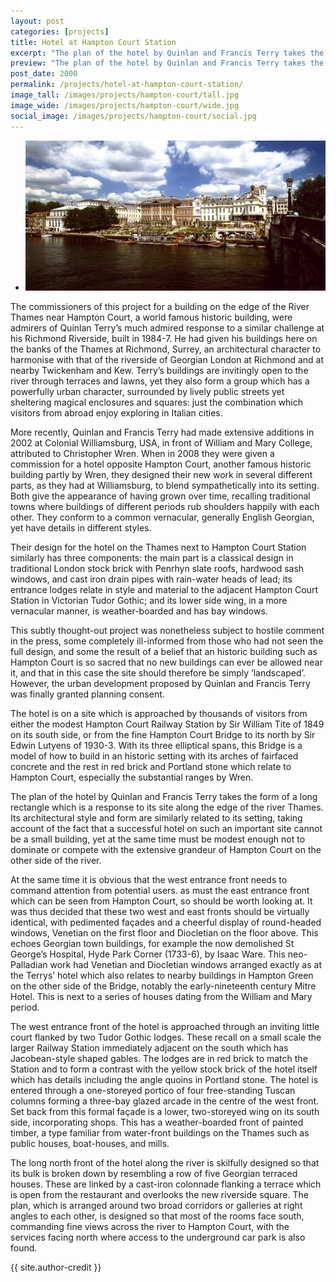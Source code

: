 ```yaml
---
layout: post
categories: [projects]
title: Hotel at Hampton Court Station
excerpt: "The plan of the hotel by Quinlan and Francis Terry takes the form of a long rectangle which is a response to its site along the edge of the river Thames."
preview: "The plan of the hotel by Quinlan and Francis Terry takes the form of a long rectangle which is a response to its site along the edge of the river Thames."
post_date: 2000
permalink: /projects/hotel-at-hampton-court-station/
image_tall: /images/projects/hampton-court/tall.jpg
image_wide: /images/projects/hampton-court/wide.jpg
social_image: /images/projects/hampton-court/social.jpg
---
```


<ul class="list">
	<li class="full">
		<a class="fancybox" rel="group" href="/images/projects/hampton-court/01.jpg">
			<img src="/images/projects/hampton-court/main.jpg" alt="{{ page.title }}" />
		</a>
	</li>
</ul>

<p>
	The commissioners of this project for a building on the edge of the River Thames near Hampton Court, a world famous historic building, were admirers of Quinlan Terry’s much admired response to a similar challenge at his Richmond Riverside, built in 1984-7. He had given his buildings here on the banks of the Thames at Richmond, Surrey, an architectural character to harmonise with that of the riverside of Georgian London at Richmond and at nearby Twickenham and Kew. Terry’s buildings are invitingly open to the river through terraces and lawns, yet they also form a group which has a powerfully urban character, surrounded by lively public streets yet sheltering magical enclosures and squares: just the combination which visitors from abroad enjoy exploring in Italian cities.
</p><p>
	More recently, Quinlan and Francis Terry had made extensive additions in 2002 at Colonial Williamsburg, USA, in front of William and Mary College, attributed to Christopher Wren. When in 2008 they were given a commission for a hotel opposite Hampton Court, another famous historic building partly by Wren, they designed their new work in several different parts, as they had at Williamsburg, to blend sympathetically into its setting. Both give the appearance of having grown over time, recalling traditional towns where buildings of different periods rub shoulders happily with each other. They conform to a common vernacular, generally English Georgian, yet have details in different styles.
</p><p>
	Their design for the hotel on the Thames next to Hampton Court Station similarly has three components: the main part is a classical design in traditional London stock brick with Penrhyn slate roofs, hardwood sash windows, and cast iron drain pipes with rain-water heads of lead; its entrance lodges relate in style and material to the adjacent Hampton Court Station in Victorian Tudor Gothic; and its lower side wing, in a more vernacular manner, is weather-boarded and has bay windows.	
</p><p>
	This subtly thought-out project was nonetheless subject to hostile comment in the press, some completely ill-informed from those who had not seen the full design, and some the result of a belief that an historic building such as Hampton Court is so sacred that no new buildings can ever be allowed near it, and that in this case the site should therefore be simply ‘landscaped’. However, the urban development proposed by Quinlan and Francis Terry was finally granted planning consent.	
</p><p>
	The hotel is on a site which is approached by thousands of visitors from either the modest Hampton Court Railway Station by Sir William Tite of 1849 on its south side, or from the fine Hampton Court Bridge to its north by Sir Edwin Lutyens of 1930-3. With its three elliptical spans, this Bridge is a model of how to build in an historic setting with its arches of fairfaced concrete and the rest in red brick and Portland stone which relate to Hampton Court, especially the substantial ranges by Wren.
</p><p>
	The plan of the hotel by Quinlan and Francis Terry takes the form of a long rectangle which is a response to its site along the edge of the river Thames. Its architectural style and form are similarly related to its setting, taking account of the fact that a successful hotel on such an important site cannot be a small building, yet at the same time must be modest enough not to dominate or compete with the extensive grandeur of Hampton Court on the other side of the river.	
</p><p>
	At the same time it is obvious that the west entrance front needs to command attention from potential users. as must the east entrance front which can be seen from Hampton Court, so should be worth looking at. It was thus decided that these two west and east fronts should be virtually identical, with pedimented façades and a cheerful display of  round-headed windows, Venetian on the first floor and Diocletian on the floor above. This echoes Georgian town buildings, for example the now demolished St George’s  Hospital, Hyde Park Corner (1733-6), by Isaac Ware. This neo-Palladian work had Venetian and Diocletian windows arranged exactly as at the Terrys’ hotel which also relates to nearby buildings in Hampton Green on the other side of the Bridge, notably the early-nineteenth century Mitre Hotel. This is next to a series of houses dating from the William and Mary period.	
</p><p>
	The west entrance front of the hotel is approached through an inviting little court flanked by two Tudor Gothic lodges. These recall on a small scale the larger Railway Station immediately adjacent on the south which has Jacobean-style shaped gables. The lodges are in red brick to match the Station and to form a contrast with the yellow stock brick of the hotel itself which has details including the angle quoins in Portland stone. The hotel is entered through a one-storeyed portico of four free-standing Tuscan columns forming a three-bay glazed arcade in the centre of the west front. Set back from this formal façade is a lower, two-storeyed wing on its south side, incorporating shops. This has a weather-boarded front of painted timber, a type familiar from water-front buildings on the Thames such as public houses, boat-houses, and mills.	
</p><p>
	The long north front of the hotel along the river is skilfully designed so that its bulk is broken down by resembling a row of five Georgian terraced houses. These are linked by a cast-iron colonnade flanking a terrace which is open from the restaurant and overlooks the new riverside square. The plan, which is arranged around two  broad corridors or galleries at right angles to each other, is designed so that most of the rooms face south, commanding fine views across the river to Hampton Court, with the services facing north where access to the underground car park is also found.                                    
</p>
{{ site.author-credit }}